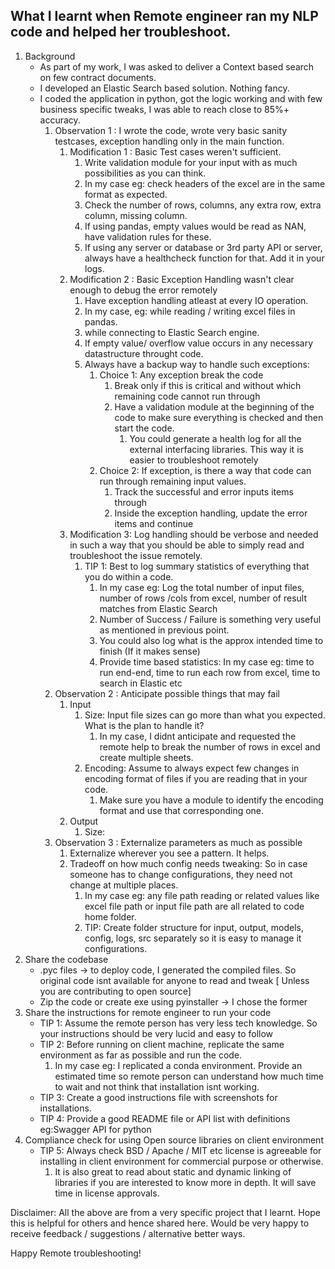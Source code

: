 ## What I learnt when Remote engineer ran my NLP code and helped her troubleshoot.

1. Background
    * As part of my work, I was asked to deliver a Context based search on few contract documents.
    * I developed an Elastic Search based solution. Nothing fancy.
    * I coded the application in python, got the logic working and with few business specific tweaks, I was able to reach close to 85%+ accuracy.
        1. Observation 1 : I wrote the code, wrote very basic sanity testcases, exception handling only in the main function.
            1. Modification 1 : Basic Test cases weren't sufficient.
                1. Write validation module for your input with as much possibilities as you can think.
                1. In my case eg: check headers of the excel are in the same format as expected.
                1. Check the number of rows, columns, any extra row, extra column, missing column.
                1. If using pandas, empty values would be read as NAN, have validation rules for these.
                1. If using any server or database or 3rd party API or server, always have a healthcheck function for that. Add it in your logs.
            1. Modification 2 : Basic Exception Handling wasn't clear enough to debug the error remotely
                1. Have exception handling atleast at every IO operation. 
                1. In my case, eg: while reading / writing excel files in pandas. 
                1. while connecting to Elastic Search engine.
                1. If empty value/ overflow value occurs in any necessary datastructure throught code.
                1. Always have a backup way to handle such exceptions:
                    1. Choice 1: Any exception break the code
                        1. Break only if this is critical and without which remaining code cannot run through
                        1. Have a validation module at the beginning of the code to make sure everything is checked and then start the code.
                            1. You could generate a health log for all the external interfacing libraries. This way it is easier to troubleshoot remotely
                    1. Choice 2: If exception, is there a way that code can run through remaining input values.
                        1. Track the successful and error inputs items through
                        1. Inside the exception handling, update the error items and continue
            1. Modification 3: Log handling should be verbose and needed in such a way that you should be able to simply read and troubleshoot the issue remotely.
                1. TIP 1: Best to log summary statistics of everything that you do within a code.
                    1. In my case eg: Log the total number of input files, number of rows /cols from excel, number of result matches from Elastic Search
                    1. Number of Success / Failure is something very useful as mentioned in previous point.
                    1. You could also log what is the approx intended time to finish (If it makes sense)
                    1. Provide time based statistics: In my case eg: time to run end-end, time to run each row from excel, time to search in Elastic etc
        1. Observation 2 : Anticipate possible things that may fail
            1. Input 
                1. Size: Input file sizes can go more than what you expected. What is the plan to handle it?
                    1. In my case, I didnt anticipate and requested the remote help to break the number of rows in excel and create multiple sheets.
                1. Encoding: Assume to always expect few changes in encoding format of files if you are reading that in your code.
                    1. Make sure you have a module to identify the encoding format and use that corresponding one.
            1. Output
                1. Size: 
         1. Observation 3 : Externalize parameters as much as possible
            1. Externalize wherever you see a pattern. It helps.
            1. Tradeoff on how much config needs tweaking: So in case someone has to change configurations, they need not change at multiple places.
                1. In my case eg: any file path reading or related values like excel file path or input file path are all related to code home folder.
                1. TIP: Create folder structure for input, output, models, config, logs, src separately so it is easy to manage it configurations. 
2. Share the codebase
    * .pyc files -> to deploy code, I generated the compiled files. So original code isnt available for anyone to read and tweak [ Unless you are contributing to open source] 
    * Zip the code or create exe using pyinstaller -> I chose the former
3. Share the instructions for remote engineer to run your code
    * TIP 1: Assume the remote person has very less tech knowledge. So your instructions should be very lucid and easy to follow
    * TIP 2: Before running on client machine, replicate the same environment as far as possible and run the code.
        1. In my case eg: I replicated a conda environment. Provide an estimated time so remote person can understand how much time to wait and not think that installation isnt working.
    * TIP 3: Create a good instructions file with screenshots for installations. 
    * TIP 4: Provide a good README file or API list with definitions eg:Swagger API for python
4. Compliance check for using Open source libraries on client environment
    * TIP 5: Always check BSD / Apache / MIT etc license is agreeable for installing in client environment for commercial purpose or otherwise.
        1. It is also great to read about static and dynamic linking of libraries if you are interested to know more in depth. It will save time in license approvals. 

Disclaimer: All the above are from a very specific project that I learnt. Hope this is helpful for others and hence shared here. Would be very happy to receive feedback / suggestions / alternative better ways.

Happy Remote troubleshooting!
  
